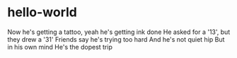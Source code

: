 # hello-world
Now he's getting a tattoo, yeah he's getting ink done
He asked for a '13', but they drew a '31'
Friends say he's trying too hard
And he's not quiet hip
But in his own mind
He's the dopest trip
